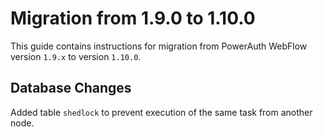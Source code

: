 # Migration from 1.9.0 to 1.10.0

This guide contains instructions for migration from PowerAuth WebFlow version `1.9.x` to version `1.10.0`.


## Database Changes

Added table `shedlock` to prevent execution of the same task from another node.
